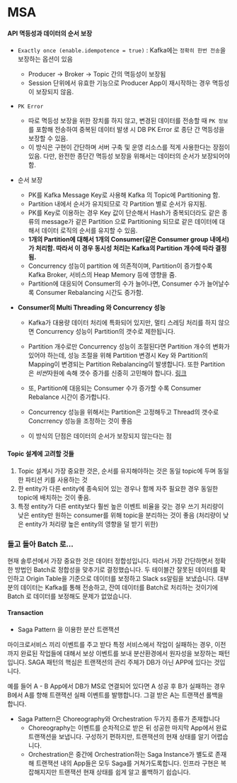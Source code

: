 # MSA

#### API 멱등성과 데이터의 순서 보장

- `Exactly once (enable.idempotence = true)` : Kafka에는 `정확히 한번 전송`을 보장하는 옵션이 있음
  - Producer -> Broker -> Topic 간의 멱등성이 보장됨
  - Session 단위에서 유효한 기능으로 Producer App이 재시작하는 경우 멱등성이 보장되지 않음.
- `PK Error`
  - 따로 멱등성 보장을 위한 장치를 하지 않고, 변경된 데이터를 전송할 때 `PK 정보`를 포함해 전송하여 중복된 데이터 발생 시 DB PK Error 로 종단 간 멱등성을 보장할 수 있음.
  - 이 방식은 구현이 간단하며 서버 구축 및 운영 리소스를 적게 사용한다는 장점이 있음. 다만, 완전한 종단간 멱등성 보장을 위해서는 데이터의 순서가 보장되어야 함.

- 순서 보장
  - PK를 Kafka Message Key로 사용해 Kafka 의 Topic에 Partitioning 함.
  - Partition 내에서 순서가 유지되므로 각 Partition 별로 순서가 유지됨.
  - PK를 Key로 이용하는 경우 Key 값이 단순해서 Hash가 중복되더라도 같은 종류의 message가 같은 Partition 으로 Partitioning 되므로 같은 데이터에 대해서 데이터 로직의 순서를 유지할 수 있음.
  - **1개의 Partition에 대해서 1개의 Consumer(같은 Consumer group 내에서)가 처리함. 따라서 이 경우 동시성 처리는 Kafka의 Partition 개수에 따라 결정됨.**
  - Concurrency 성능이 partition 에 의존적이며, Partition이 증가할수록 Kafka Broker, 서비스의 Heap Memory 등에 영향을 줌.
  - Partition에 대응되어 Consumer의 수가 늘어나면, Consumer 수가 늘어날수록 Consumer Rebalancing 시간도 증가함.

- **Consumer의 Multi Threading 와 Concurrency 성능**

  - Kafka가 대용량 데이터 처리에 특화되어 있지만, 멀티 스레딩 처리를 하지 않으면 Concurrency 성능이 Partition의 갯수로 제한됩니다.

  - Partition 개수로만 Concurrency 성능이 조절된다면 Partition 개수의 변화가 있어야 하는데, 성능 조절을 위해 Partition 변경시 Key 와 Partition의 Mapping이 변경되는 Partition Rebalancing이 발생합니다. 또한 Partition은 *비싼*자원에 속해 갯수 증가를 신중히 고민해야 합니다. [링크](https://www.confluent.io/ko-kr/blog/how-choose-number-topics-partitions-kafka-cluster/)

  - 또, Partition에 대응되는 Consumer 수가 증가할 수록 Consumer Rebalance 시간이 증가합니다.

  - Concurrency 성능을 위해서는 Partition은 고정해두고 Thread의 갯수로 Concrrency 성능을 조정하는 것이 좋음

  - 이 방식의 단점은 데이터의 순서가 보장되지 않는다는 점

#### Topic 설계에 고려할 것들

1. Topic 설계시 가장 중요한 것은, 순서를 유지해야하는 것은 동일 topic에 두며 동일한 파티션 키를 사용하는 것
2. 한 entity가 다른 entity에 종속되어 있는 경우나 함께 자주 필요한 경우 동일한 topic에 배치하는 것이 좋음.
3. 특정 entity가 다른 entity보다 훨씬 높은 이벤트 비율을 갖는 경우 쓰기 처리량이 낮은 entity만 원하는 consumer를 위해 topic을 분리하는 것이 좋음 (처리량이 낮은 entity가 처리량 높은 entity의 영향을 덜 받기 위한)

### 돌고 돌아 Batch 로…

현재 솔루션에서 가장 중요한 것은 데이터 정합성입니다. 따라서 가장 간단하면서 정확한 방법인 Batch로 정합성을 맞추기로 결정했습니다. 두 테이블간 잘못된 데이터를 확인하고 Origin Table을 기준으로 데이터를 보정하고 Slack ss알림을 보냈습니다. 대부분의 데이터는 Kafka를 통해 전송하고, 잔여 데이터를 Batch로 처리하는 것이기에 Batch 로 데이터를 보정해도 문제가 없었습니다.

#### Transaction

- Saga Pattern 을 이용한 분산 트랜잭션 

마이크로서비스 끼리 이벤트를 주고 받다 특정 서비스에서 작업이 실패하는 경우, 이전까지 완료된 작업들에 대해서 보상 이벤트를 보내 분산환경에서 원자성을 보장하는 패턴입니다. SAGA 패턴의 핵심은 트랜잭션의 관리 주체가 DB가 아닌 APP에 있다는 것입니다.

예를 들어 A - B App에서 DB가 MS로 연결되어 있다면 A 성공 후 B가 실패하는 경우 B에서 A를 향해 트랜잭션 실패 이벤트를 발행합니다. 그걸 받은 A는 트랜잭션 롤백을 합니다.

- Saga Pattern은 Choreography와 Orchestration 두가지 종류가 존재합니다
  - Choreography는 이벤트를 순차적으로 받은 뒤 성공한 마지막 App에서 완료 트랜잭션을 보냅니다. 구성하기 편하지만, 트랜잭션의 현재 상태를 알기 어렵습니다.
  - Orchestration은 중간에 Orchestration하는 Saga Instance가 별도로 존재해 트랜잭션 내의 App들은 모두 Saga를 거쳐가도록합니다. 인프라 구현은 복잡해지지만 트랜잭션 현재 상태를 쉽게 알고 롤백하기 쉽습니다.

